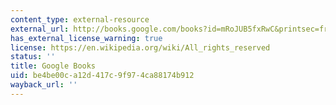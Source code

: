 ```yaml
---
content_type: external-resource
external_url: http://books.google.com/books?id=mRoJUB5fxRwC&printsec=frontcover
has_external_license_warning: true
license: https://en.wikipedia.org/wiki/All_rights_reserved
status: ''
title: Google Books
uid: be4be00c-a12d-417c-9f97-4ca88174b912
wayback_url: ''
---
```

